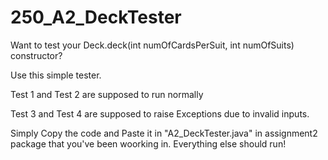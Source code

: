 # 250_A2_DeckTester

Want to test your Deck.deck(int numOfCardsPerSuit, int numOfSuits) constructor?

Use this simple tester. 

Test 1 and Test 2 are supposed to run normally 

Test 3 and Test 4 are supposed to raise Exceptions due to invalid inputs. 

Simply Copy the code and Paste it in "A2_DeckTester.java" in assignment2 package that you've been woorking in. Everything else should run!
